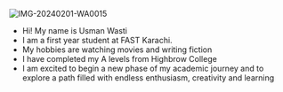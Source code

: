 ![IMG-20240201-WA0015](https://github.com/user-attachments/assets/61bffc7f-5fd9-4623-808d-6f172f9aebe8)
* Hi! My name is Usman Wasti
* I am a first year student at FAST Karachi.
* My hobbies are watching movies and writing fiction
* I have completed my A levels from Highbrow College
* I am excited to begin a new phase of my academic journey and to explore a path filled with endless enthusiasm, creativity and learning

